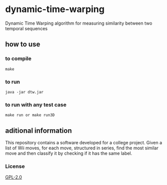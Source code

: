 # dynamic-time-warping
Dynamic Time Warping algorithm for measuring similarity between two temporal sequences

## how to use
### to compile
```
make
```

### to run
```
java -jar dtw.jar
```

### to run with any test case
```
make run or make run3D
```

## aditional information
This repository contains a software developed for a college project.
Given a list of Wii moves, for each move, structured in series, find the most similar move and then classify it by checking if it has the same label.

### License
[GPL-2.0](/LICENSE)
